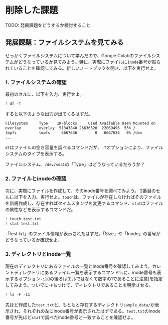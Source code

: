 # 削除した課題

TODO: 発展課題をどうするか検討すること

## 発展課題：ファイルシステムを見てみる

せっかくファイルシステムについて学んだので、Google Colabのファイルシステムがどうなっているか見てみよう。特に、実際にファイルに`inode`番号が振られていることを確認してみる。新しいノートブックを開き、以下を実行せよ。

### 1. ファイルシステムの確認

最初のセルに、以下を入力、実行せよ。

```py
! df -T
```

すると以下のような出力が出てくるはずだ。

```txt
Filesystem     Type    1K-blocks     Used Available Use% Mounted on
overlay        overlay  51343840 26636520  22069496  55% /
tmpfs          tmpfs     6667636        0   6667636   0% /dev
...
```

`df`はファイルの空き容量を調べるコマンドだが、`-T`オプションにより、ファイルシステムのタイプを表示する。

ファイルシステム、`/dev/sda1`の「Type」はどうなっているだろうか？

### 2. ファイルとinodeの確認

次に、実際にファイルを作成して、そのinode番号を調べてみよう。
2番目のセルに以下を入力、実行せよ。`touch`は、ファイルが存在しなければそのファイルを新規作成し、存在すればタイムスタンプを変更するコマンド、`stat`はファイルの属性などを表示するコマンドだ。

```py
! touch test.txt
! stat test.txt
```

「test.txt」のファイル情報が表示されたはずだ。「Size」や「Inode」の番号がどうなっているか確認せよ。

### 3. ディレクトリとinode一覧

現在のディレクトリにあるファイルの一覧とinode番号を確認してみよう。カレントディレクトリにあるファイル一覧を表示するコマンド`ls`に、inode番号も表示するオプション`-i1`(iの後ろはエルではなくて数字の1であることに注意)を指定してみよう。ついでに`-F`もつけて、ディレクトリであることを明示させる。

```py
! ls -F -i1
```

先ほど作成した`test.txt`と、もともと存在するディレクトリ`sample_data/`が表示され、それぞれの左にinode番号が表示されたはずである。`test.txt`のinode番号が先ほど`stat`で調べたinode番号と一致することを確認せよ。
